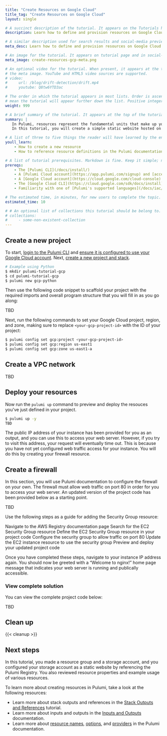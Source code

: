 ```yaml
---
title: "Create Resources on Google Cloud"
title_tag: "Create Resources on Google Cloud"
layout: single

# A succinct description of the tutorial. It appears on the Tutorials home and collection pages.
description: Learn how to define and provision resources on Google Cloud using Pulumi.

# A similar description used for search results and social-media previews.
meta_desc: Learn how to define and provision resources on Google Cloud using Pulumi.

# An image for the tutorial. It appears on tutorial page and in social-media previews.
meta_image: create-resources-gcp-meta.png

# An optional video for the tutorial. When present, it appears at the top of the page, replacing
# the meta image. YouTube and HTML5 video sources are supported.
# video:
#     url: /blog/drift-detection/drift.mp4
#     youtube: Q8tw6YTD3ac

# The order in which the tutorial appears in most lists. Order is ascending, so higher numbers
# mean the tutorial will appear further down the list. Positive integers only.
weight: 999

# A brief summary of the tutorial. It appears at the top of the tutorial page. Markdown is fine.
summary: |
   In Pulumi, resources represent the fundamental units that make up your infrastructure, such as virtual machines, networks, storage, and databases. A resource is used to define and manage an infrastructure object in your Pulumi configuration.
   In this tutorial, you will create a simple static website hosted on an Azure Blob Storage account. You will then refer to documentation in the Pulumi Registry to configure the storage account as a website.

# A list of three to five things the reader will have learned by the end of the tutorial.
youll_learn:
    - How to create a new resource
    - How to reference resource definitions in the Pulumi documentation

# A list of tutorial prerequisites. Markdown is fine. Keep it simple; no need to be exhaustive here.
prereqs:
    - The [Pulumi CLI](/docs/install/)
    - A [Pulumi Cloud account](https://app.pulumi.com/signup) and [access token](/docs/pulumi-cloud/accounts/#access-tokens)
    - A [Google Cloud account](https://cloud.google.com/cloud-console)
    - The [Google Cloud CLI](https://cloud.google.com/sdk/docs/install)
    - Familiarity with one of [Pulumi's supported languages](/docs/iac/languages-sdks/)

# The estimated time, in minutes, for new users to complete the topic.
estimated_time: 10

# # An optional list of collections this tutorial should be belong to. Collections are defined in data/tutorials/collections.yaml.
# collections:
#     - some-non-existent-collection
---
```


## Create a new project

To start, [login to the Pulumi CLI](/tutorials/cli-authentication/) and [ensure it is configured to use your Google Cloud account](/docs/iac/get-started/gcp/begin/#configure-pulumi-to-access-your-google-cloud-account). Next, [create a new project and stack](/docs/iac/get-started/gcp/create-project/).

```bash
# Example using Python
$ mkdir pulumi-tutorial-gcp
$ cd pulumi-tutorial-gcp
$ pulumi new gcp-python
```

Then use the following code snippet to scaffold your project with the required imports and overall program structure that you will fill in as you go along:

TBD

Next, run the following commands to set your Google Cloud project, region, and zone, making sure to replace `<your-gcp-project-id>` with the ID of your project:

```bash
$ pulumi config set gcp:project <your-gcp-project-id>
$ pulumi config set gcp:region us-east1
$ pulumi config set gcp:zone us-east1-a
```

## Create a VPC network

TBD

## Deploy your resources

Now run the `pulumi up` command to preview and deploy the resouces you've just defined in your project.

```bash
$ pulumi up -y
TBD
```

The public IP address of your instance has been provided for you as an output, and you can use this to access your web server. However, if you try to visit this address, your request will eventually time out. This is because you have not yet configured web traffic access for your instance. You will do this by creating your firewall resource.

## Create a firewall

In this section, you will use Pulumi documentation to configure the firewall on your own. The firewall must allow web traffic on port 80 in order for you to access your web server. An updated version of the project code has been provided below as a starting point.

TBD

Use the following steps as a guide for adding the Security Group resource:

Navigate to the AWS Registry documentation page
Search for the EC2 Security Group resource
Define the EC2 Security Group resource in your project code
Configure the security group to allow traffic on port 80
Update the EC2 instance resource to use the security group
Preview and deploy your updated project code

Once you have completed these steps, navigate to your instance IP address again. You should now be greeted with a “Welcome to nginx!” home page message that indicates your web server is running and publically accessible.

### View complete solution

You can view the complete project code below:

TBD

## Clean up

{{< cleanup >}}

## Next steps

In this tutorial, you made a resource group and a storage account, and you configured your storage account as a static website by referencing the Pulumi Registry. You also reviewed resource properties and example usage of various resources.

To learn more about creating resources in Pulumi, take a look at the following resources:

- Learn more about stack outputs and references in the [Stack Outputs and References](/tutorials/stack-outputs-and-references/) tutorial.
- Learn more about inputs and outputs in the [Inputs and Outputs](/docs/concepts/inputs-outputs/) documentation.
- Learn more about [resource names](/docs/concepts/resources/names/), [options](/docs/concepts/options/), and [providers](/docs/concepts/resources/providers/) in the Pulumi documentation.
